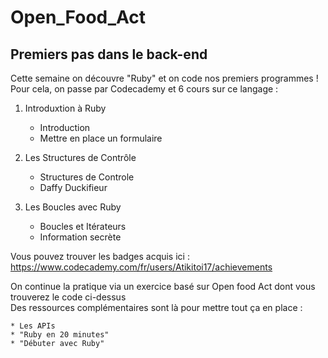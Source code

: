 # Open_Food_Act

## Premiers pas dans le back-end

Cette semaine on découvre "Ruby" et on code nos premiers programmes !  
Pour cela, on passe par Codecademy et 6 cours sur ce langage :  

  1. Introduxtion à Ruby
     * Introduction
     * Mettre en place un formulaire
     
  2. Les Structures de Contrôle
     * Structures de Controle
     * Daffy Duckifieur
  
  3. Les Boucles avec Ruby
     * Boucles et Itérateurs
     * Information secrète
     
Vous pouvez trouver les badges acquis ici : https://www.codecademy.com/fr/users/Atikitoi17/achievements  

On continue la pratique via un exercice basé sur Open food Act dont vous trouverez le code ci-dessus  
Des ressources complémentaires sont là pour mettre tout ça en place :
  
    * Les APIs
    * "Ruby en 20 minutes"
    * "Débuter avec Ruby"

     